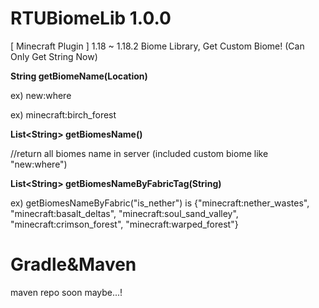 # RTUBiomeLib 1.0.0
[ Minecraft Plugin ] 1.18 ~ 1.18.2 Biome Library, Get Custom Biome!
(Can Only Get String Now)


**String getBiomeName(Location)**

ex) new:where

ex) minecraft:birch_forest


**List<String<String>> getBiomesName()**

//return all biomes name in server (included custom biome like "new:where")


**List<String<String>> getBiomesNameByFabricTag(String)**

ex) getBiomesNameByFabric("is_nether")  is  {"minecraft:nether_wastes", "minecraft:basalt_deltas", "minecraft:soul_sand_valley", "minecraft:crimson_forest", "minecraft:warped_forest"}

# Gradle&Maven
maven repo soon maybe...!

